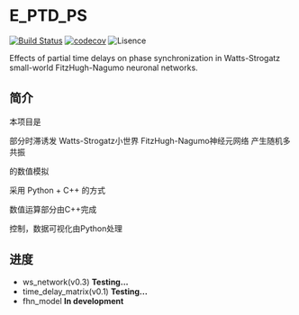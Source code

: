 # E_PTD_PS

[![Build Status](https://travis-ci.org/SHawnHardy/E_PTD_PS.svg?branch=master)](https://travis-ci.org/SHawnHardy/E_PTD_PS)
[![codecov](https://codecov.io/gh/SHawnHardy/E_PTD_PS/branch/master/graph/badge.svg)](https://codecov.io/gh/SHawnHardy/E_PTD_PS)
![Lisence](https://img.shields.io/github/license/SHawnHardy/E_PTD_PS.svg?style=flat)

Effects of partial time delays on phase synchronization in Watts-Strogatz small-world FitzHugh-Nagumo neuronal networks.

## 简介

本项目是

部分时滞诱发 Watts-Strogatz小世界 FitzHugh-Nagumo神经元网络 产生随机多共振

的数值模拟

采用 Python + C++ 的方式

数值运算部分由C++完成

控制，数据可视化由Python处理

## 进度
* ws_network(v0.3) **Testing...**
* time_delay_matrix(v0.1) **Testing...**
* fhn_model **In development**
